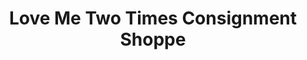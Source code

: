 ---
title: "Love Me Two Times Consignment Shoppe"
url: /norwich/love-me-two-times-consignment-shoppe/
shop: clothes
---